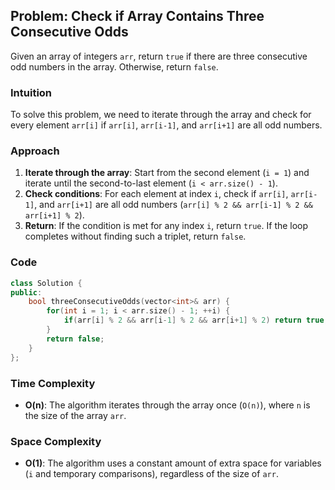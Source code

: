 ## Problem: Check if Array Contains Three Consecutive Odds

Given an array of integers `arr`, return `true` if there are three consecutive odd numbers in the array. Otherwise, return `false`.

### Intuition

To solve this problem, we need to iterate through the array and check for every element `arr[i]` if `arr[i]`, `arr[i-1]`, and `arr[i+1]` are all odd numbers.

### Approach

1. **Iterate through the array**: Start from the second element (`i = 1`) and iterate until the second-to-last element (`i < arr.size() - 1`).
2. **Check conditions**: For each element at index `i`, check if `arr[i]`, `arr[i-1]`, and `arr[i+1]` are all odd numbers (`arr[i] % 2 && arr[i-1] % 2 && arr[i+1] % 2`).
3. **Return**: If the condition is met for any index `i`, return `true`. If the loop completes without finding such a triplet, return `false`.

### Code

```cpp
class Solution {
public:
    bool threeConsecutiveOdds(vector<int>& arr) {
        for(int i = 1; i < arr.size() - 1; ++i) {
            if(arr[i] % 2 && arr[i-1] % 2 && arr[i+1] % 2) return true;
        }
        return false;
    }
};
```

### Time Complexity

- **O(n)**: The algorithm iterates through the array once (`O(n)`), where `n` is the size of the array `arr`.

### Space Complexity

- **O(1)**: The algorithm uses a constant amount of extra space for variables (`i` and temporary comparisons), regardless of the size of `arr`.
